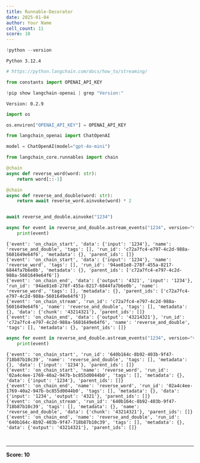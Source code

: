 ```yaml
---
title: Runnable-Decorator
date: 2025-01-04
author: Your Name
cell_count: 11
score: 10
---
```


```python
!python --version
```

    Python 3.12.4



```python
# https://python.langchain.com/docs/how_to/streaming/
```


```python
from constants import OPENAI_API_KEY
```


```python
!pip show langchain-openai | grep "Version:"
```

    Version: 0.2.9



```python
import os
```


```python
os.environ["OPENAI_API_KEY"] = OPENAI_API_KEY
```


```python
from langchain_openai import ChatOpenAI

model = ChatOpenAI(model="gpt-4o-mini")
```


```python
from langchain_core.runnables import chain

@chain
async def reverse_word(word: str):
    return word[::-1]

@chain
async def reverse_and_double(word: str):
    return await reverse_word.ainvoke(word) * 2


await reverse_and_double.ainvoke("1234")

async for event in reverse_and_double.astream_events("1234", version="v2"):
    print(event)
```

    {'event': 'on_chain_start', 'data': {'input': '1234'}, 'name': 'reverse_and_double', 'tags': [], 'run_id': 'c72a7fc4-e797-4c2d-988a-5601649e64f6', 'metadata': {}, 'parent_ids': []}
    {'event': 'on_chain_start', 'data': {'input': '1234'}, 'name': 'reverse_word', 'tags': [], 'run_id': '94ae81e8-278f-455a-8217-6844fa7b6e0b', 'metadata': {}, 'parent_ids': ['c72a7fc4-e797-4c2d-988a-5601649e64f6']}
    {'event': 'on_chain_end', 'data': {'output': '4321', 'input': '1234'}, 'run_id': '94ae81e8-278f-455a-8217-6844fa7b6e0b', 'name': 'reverse_word', 'tags': [], 'metadata': {}, 'parent_ids': ['c72a7fc4-e797-4c2d-988a-5601649e64f6']}
    {'event': 'on_chain_stream', 'run_id': 'c72a7fc4-e797-4c2d-988a-5601649e64f6', 'name': 'reverse_and_double', 'tags': [], 'metadata': {}, 'data': {'chunk': '43214321'}, 'parent_ids': []}
    {'event': 'on_chain_end', 'data': {'output': '43214321'}, 'run_id': 'c72a7fc4-e797-4c2d-988a-5601649e64f6', 'name': 'reverse_and_double', 'tags': [], 'metadata': {}, 'parent_ids': []}



```python
async for event in reverse_and_double.astream_events("1234", version="v1"):
    print(event)
```

    {'event': 'on_chain_start', 'run_id': '640b164c-8b92-403b-9f47-718b87b10c39', 'name': 'reverse_and_double', 'tags': [], 'metadata': {}, 'data': {'input': '1234'}, 'parent_ids': []}
    {'event': 'on_chain_start', 'name': 'reverse_word', 'run_id': '02a4c4ee-1769-40a2-947b-bc855d0044b0', 'tags': [], 'metadata': {}, 'data': {'input': '1234'}, 'parent_ids': []}
    {'event': 'on_chain_end', 'name': 'reverse_word', 'run_id': '02a4c4ee-1769-40a2-947b-bc855d0044b0', 'tags': [], 'metadata': {}, 'data': {'input': '1234', 'output': '4321'}, 'parent_ids': []}
    {'event': 'on_chain_stream', 'run_id': '640b164c-8b92-403b-9f47-718b87b10c39', 'tags': [], 'metadata': {}, 'name': 'reverse_and_double', 'data': {'chunk': '43214321'}, 'parent_ids': []}
    {'event': 'on_chain_end', 'name': 'reverse_and_double', 'run_id': '640b164c-8b92-403b-9f47-718b87b10c39', 'tags': [], 'metadata': {}, 'data': {'output': '43214321'}, 'parent_ids': []}



```python

```


```python

```


---
**Score: 10**